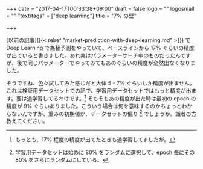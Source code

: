 +++
date = "2017-04-17T00:33:38+09:00"
draft = false
logo = ""
logosmall = ""
"text/tags" = ["deep learning"]
title = "7% の壁"

+++

[以前の記事]({{< relref "market-prediction-with-deep-learning.md" >}}) で Deep Learning で為替予測をやっていて、ベースラインから 17% ぐらいの精度が出ていると書きました。あれ実はパラメーターサーチ中のものだったんですが、後で同じパラメーターでやってみてもあのぐらいの精度が全然出なくなりました。

そうですね、色々試してみた感じだと大体 5 - 7% ぐらいしか精度が出ません。これは検証用データセットでの話で、学習用データセットではもっと精度が出ます。要は過学習してるわけです。[^2]
そもそもあの精度が出た時は最初の epoch の精度が 9% ぐらいありました。こういう場合は何を意味するのかちょっとわからないんですが、重みの初期値か、データセットの偏り [^1] でしょうか。識者の方教えてください。

[^1]: 学習用データセットは始めに 80% をランダムに選択して、epoch 毎にその 80% をさらにランダムにしている。
[^2]: もっとも、17% 程度の精度が出てたときも過学習してましたが。
